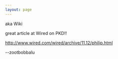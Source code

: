 ```yaml
---
layout: page
---
```


aka Wiki 

great article at Wired on PKD!!

http://www.wired.com/wired/archive/11.12/philip.html

--zootbobbalu

